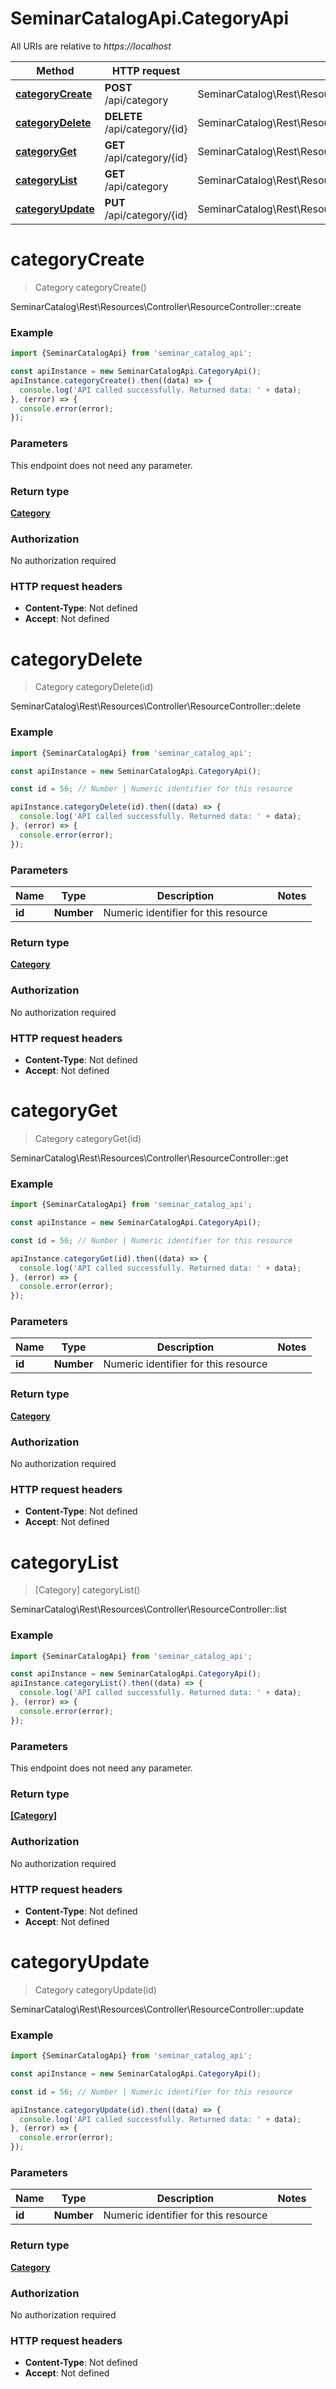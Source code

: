 # SeminarCatalogApi.CategoryApi

All URIs are relative to *https://localhost*

Method | HTTP request | Description
------------- | ------------- | -------------
[**categoryCreate**](CategoryApi.md#categoryCreate) | **POST** /api/category | SeminarCatalog\\Rest\\Resources\\Controller\\ResourceController::create
[**categoryDelete**](CategoryApi.md#categoryDelete) | **DELETE** /api/category/{id} | SeminarCatalog\\Rest\\Resources\\Controller\\ResourceController::delete
[**categoryGet**](CategoryApi.md#categoryGet) | **GET** /api/category/{id} | SeminarCatalog\\Rest\\Resources\\Controller\\ResourceController::get
[**categoryList**](CategoryApi.md#categoryList) | **GET** /api/category | SeminarCatalog\\Rest\\Resources\\Controller\\ResourceController::list
[**categoryUpdate**](CategoryApi.md#categoryUpdate) | **PUT** /api/category/{id} | SeminarCatalog\\Rest\\Resources\\Controller\\ResourceController::update


<a name="categoryCreate"></a>
# **categoryCreate**
> Category categoryCreate()

SeminarCatalog\\Rest\\Resources\\Controller\\ResourceController::create

### Example
```javascript
import {SeminarCatalogApi} from 'seminar_catalog_api';

const apiInstance = new SeminarCatalogApi.CategoryApi();
apiInstance.categoryCreate().then((data) => {
  console.log('API called successfully. Returned data: ' + data);
}, (error) => {
  console.error(error);
});

```

### Parameters
This endpoint does not need any parameter.

### Return type

[**Category**](Category.md)

### Authorization

No authorization required

### HTTP request headers

 - **Content-Type**: Not defined
 - **Accept**: Not defined

<a name="categoryDelete"></a>
# **categoryDelete**
> Category categoryDelete(id)

SeminarCatalog\\Rest\\Resources\\Controller\\ResourceController::delete

### Example
```javascript
import {SeminarCatalogApi} from 'seminar_catalog_api';

const apiInstance = new SeminarCatalogApi.CategoryApi();

const id = 56; // Number | Numeric identifier for this resource

apiInstance.categoryDelete(id).then((data) => {
  console.log('API called successfully. Returned data: ' + data);
}, (error) => {
  console.error(error);
});

```

### Parameters

Name | Type | Description  | Notes
------------- | ------------- | ------------- | -------------
 **id** | **Number**| Numeric identifier for this resource | 

### Return type

[**Category**](Category.md)

### Authorization

No authorization required

### HTTP request headers

 - **Content-Type**: Not defined
 - **Accept**: Not defined

<a name="categoryGet"></a>
# **categoryGet**
> Category categoryGet(id)

SeminarCatalog\\Rest\\Resources\\Controller\\ResourceController::get

### Example
```javascript
import {SeminarCatalogApi} from 'seminar_catalog_api';

const apiInstance = new SeminarCatalogApi.CategoryApi();

const id = 56; // Number | Numeric identifier for this resource

apiInstance.categoryGet(id).then((data) => {
  console.log('API called successfully. Returned data: ' + data);
}, (error) => {
  console.error(error);
});

```

### Parameters

Name | Type | Description  | Notes
------------- | ------------- | ------------- | -------------
 **id** | **Number**| Numeric identifier for this resource | 

### Return type

[**Category**](Category.md)

### Authorization

No authorization required

### HTTP request headers

 - **Content-Type**: Not defined
 - **Accept**: Not defined

<a name="categoryList"></a>
# **categoryList**
> [Category] categoryList()

SeminarCatalog\\Rest\\Resources\\Controller\\ResourceController::list

### Example
```javascript
import {SeminarCatalogApi} from 'seminar_catalog_api';

const apiInstance = new SeminarCatalogApi.CategoryApi();
apiInstance.categoryList().then((data) => {
  console.log('API called successfully. Returned data: ' + data);
}, (error) => {
  console.error(error);
});

```

### Parameters
This endpoint does not need any parameter.

### Return type

[**[Category]**](Category.md)

### Authorization

No authorization required

### HTTP request headers

 - **Content-Type**: Not defined
 - **Accept**: Not defined

<a name="categoryUpdate"></a>
# **categoryUpdate**
> Category categoryUpdate(id)

SeminarCatalog\\Rest\\Resources\\Controller\\ResourceController::update

### Example
```javascript
import {SeminarCatalogApi} from 'seminar_catalog_api';

const apiInstance = new SeminarCatalogApi.CategoryApi();

const id = 56; // Number | Numeric identifier for this resource

apiInstance.categoryUpdate(id).then((data) => {
  console.log('API called successfully. Returned data: ' + data);
}, (error) => {
  console.error(error);
});

```

### Parameters

Name | Type | Description  | Notes
------------- | ------------- | ------------- | -------------
 **id** | **Number**| Numeric identifier for this resource | 

### Return type

[**Category**](Category.md)

### Authorization

No authorization required

### HTTP request headers

 - **Content-Type**: Not defined
 - **Accept**: Not defined

